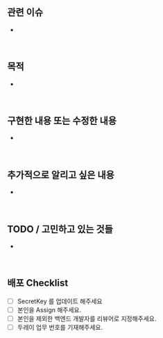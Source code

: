 ## 관련 이슈
<!-- 연관된 이슈를 링크해주세요. -->
- 

<br/>

## 목적
- 

<br/>

## 구현한 내용 또는 수정한 내용
<!-- 구현 내용을 리뷰어가 확인할 수 있도록 스크린샷 혹은 gif 등을 활용해 자유롭게 보여주세요. -->
-


<br/>


## 추가적으로 알리고 싶은 내용
- 

<br/>

## TODO / 고민하고 있는 것들
- 

<br/>

## 배포 Checklist
 <!-- 확인이 된 부분에 모두 [x]로 변경하여 확인했다는 사실을 알려주세요. -->
- [ ] SecretKey 를 업데이트 해주세요
- [ ] 본인을 Assign 해주세요.
- [ ] 본인을 제외한 백엔드 개발자를 리뷰어로 지정해주세요.
- [ ] 두레이 업무 번호를 기재해주세요.

<br/>
